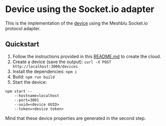 # Device using the Socket.io adapter

This is the implementation of the [device](../../common) using the Meshblu Socket.io protocol adapter.

## Quickstart

1. Follow the instructions provided in this [README.md](../README.md) to create the cloud.
1. Create a device (save the output): `curl -X POST http://localhost:3000/devices`
1. Install the dependencies: `npm i`
1. Build: `npm run build`
1. Start the device:

```
npm start --
    --hostname=localhost
    --port=3001
    --uuid=<device UUID>
    --token=<device token>
```

Mind that these device properties are generated in the second step.
